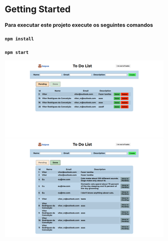 # Getting Started

### Para executar este projeto execute os seguintes comandos
### `npm install`
### `npm start`

<img src="../public/pending.png" />
<img src="../public/done.png" />